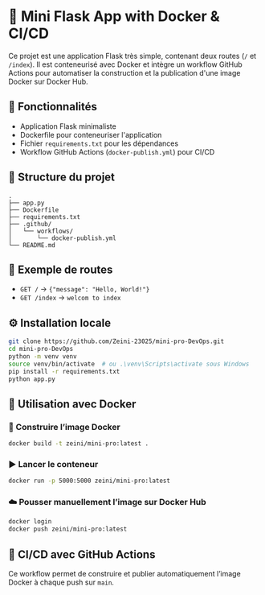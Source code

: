 # 🐍 Mini Flask App with Docker & CI/CD

Ce projet est une application Flask très simple, contenant deux routes (`/` et `/index`). Il est conteneurisé avec Docker et intègre un workflow GitHub Actions pour automatiser la construction et la publication d'une image Docker sur Docker Hub.

## 🚀 Fonctionnalités

- Application Flask minimaliste
- Dockerfile pour conteneuriser l'application
- Fichier `requirements.txt` pour les dépendances
- Workflow GitHub Actions (`docker-publish.yml`) pour CI/CD

## 📁 Structure du projet

```
.
├── app.py
├── Dockerfile
├── requirements.txt
├── .github/
│   └── workflows/
│       └── docker-publish.yml
└── README.md
```

## 🧪 Exemple de routes

- `GET /` → `{"message": "Hello, World!"}`
- `GET /index` → `welcom to index`

## ⚙️ Installation locale

```bash
git clone https://github.com/Zeini-23025/mini-pro-DevOps.git
cd mini-pro-DevOps
python -m venv venv
source venv/bin/activate  # ou .\venv\Scripts\activate sous Windows
pip install -r requirements.txt
python app.py
```

## 🐳 Utilisation avec Docker

### 🔨 Construire l’image Docker

```bash
docker build -t zeini/mini-pro:latest .
```

### ▶️ Lancer le conteneur

```bash
docker run -p 5000:5000 zeini/mini-pro:latest
```

### ☁️ Pousser manuellement l’image sur Docker Hub

```bash
docker login
docker push zeini/mini-pro:latest
```

## 🔄 CI/CD avec GitHub Actions

Ce workflow permet de construire et publier automatiquement l’image Docker à chaque push sur `main`.

